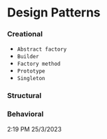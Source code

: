 # Design Patterns

### Creational

- `Abstract factory`
- `Builder` 
- `Factory method`
- `Prototype` 
- `Singleton` 

### Structural

### Behavioral



2:19 PM 25/3/2023